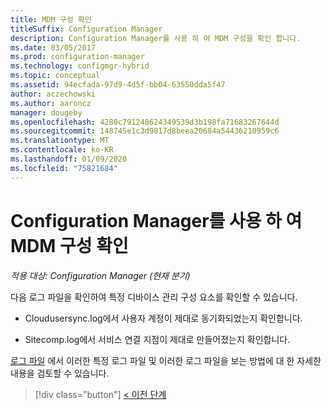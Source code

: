 ```yaml
---
title: MDM 구성 확인
titleSuffix: Configuration Manager
description: Configuration Manager를 사용 하 여 MDM 구성을 확인 합니다.
ms.date: 03/05/2017
ms.prod: configuration-manager
ms.technology: configmgr-hybrid
ms.topic: conceptual
ms.assetid: 94ecfada-97d9-4d5f-bb04-63550dda5f47
author: aczechowski
ms.author: aaroncz
manager: dougeby
ms.openlocfilehash: 4280c791248624349539d3b198fa71683267644d
ms.sourcegitcommit: 148745e1c3d9817d8beea20684a54436210959c6
ms.translationtype: MT
ms.contentlocale: ko-KR
ms.lasthandoff: 01/09/2020
ms.locfileid: "75821684"
---
```

# <a name="verify-mdm-configuration-with-configuration-manager"></a>Configuration Manager를 사용 하 여 MDM 구성 확인

*적용 대상: Configuration Manager (현재 분기)*

다음 로그 파일을 확인하여 특정 디바이스 관리 구성 요소를 확인할 수 있습니다.

-   Cloudusersync.log에서 사용자 계정이 제대로 동기화되었는지 확인합니다.

-   Sitecomp.log에서 서비스 연결 지점이 제대로 만들어졌는지 확인합니다.

[로그 파일](../../core/plan-design/hierarchy/log-files.md) 에서 이러한 특정 로그 파일 및 이러한 로그 파일을 보는 방법에 대 한 자세한 내용을 검토할 수 있습니다. 

> [!div class="button"]
> [< 이전 단계](set-up-additional-management.md)
